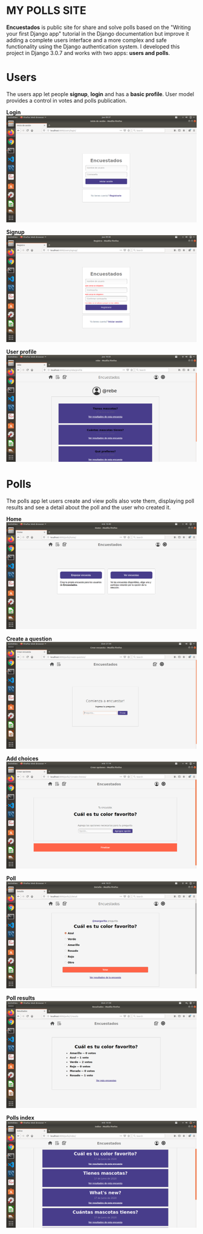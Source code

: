 # MY POLLS SITE

**Encuestados** is public site for share and solve polls based on the "Writing your first Django app" tutorial
in the Django documentation but improve it adding a complete users interface and a more complex and safe functionality
using the Django authentication system. I developed this project in Django 3.0.7 and works with two apps: **users and polls**.

# Users

The users app let people **signup**, **login** and has a **basic profile**. User model provides a control in votes and 
polls publication.

**Login**
![Screenshot](README_screenshots/Screenshot_1.png)

**Signup**
![Screenshot](README_screenshots/Screenshot_2.png)

**User profile**
![Screenshot](README_screenshots/Screenshot_9.png)

# Polls

The polls app let users create and view polls also vote them, displaying poll results and see a detail about 
the poll and the user who created it.

**Home**
![Screenshot](README_screenshots/Screenshot_3.png)

**Create a question**
![Screenshot](README_screenshots/Screenshot_4.png)

**Add choices**
![Screenshot](README_screenshots/Screenshot_5.png)

**Poll**
![Screenshot](README_screenshots/Screenshot_6.png)

**Poll results**
![Screenshot](README_screenshots/Screenshot_8.png)

**Polls index**
![Screenshot](README_screenshots/Screenshot_7.png)


